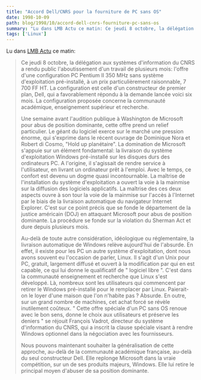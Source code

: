 ```yaml
---
title: "Accord Dell/CNRS pour la fourniture de PC sans OS"
date: 1998-10-09
path: blog/1998/10/accord-dell-cnrs-fourniture-pc-sans-os
summary: "Lu dans LMB Actu ce matin: Ce jeudi 8 octobre, la délégation aux systèmes d'information du CNRS a rendu public l'aboutissement d'un travail de plusieurs mois: l'offre d'une configuration PC Pentium II 350 MHz sans système d'exploitation pré-installé, à un prix particulièrement raisonnable, 7 700 FF HT."
tags: ['Linux']
---
```


<P>
Lu dans <A HREF="http://www.lmb.cnrs.fr/LMB.html">LMB Actu</A> ce matin:
</P>

<BLOCKQUOTE>
<P>
Ce jeudi 8 octobre, la délégation aux systèmes d'information du CNRS a
rendu public l'aboutissement d'un travail de plusieurs mois: l'offre d'une
configuration PC Pentium II 350 MHz sans système d'exploitation
pré-installé, à un prix particulièrement raisonnable, 7 700 FF HT. La
configuration est celle d'un constructeur de premier plan, Dell, qui a
favorablement répondu à la demande lancée voici six mois. La configuration
proposée concerne la communauté académique, enseignement supérieur et
recherche.
</P>

<P>
Une semaine avant l'audition publique à Washington de Microsoft pour
abus de position dominante, cette offre prend un relief particulier. Le
géant du logiciel exerce sur le marché une pression énorme, qui
s'exprime dans le récent ouvrage de Dominique Nora et Robert di Cosmo,
"Hold up planétaire".  La domination de Microsoft s'appuie sur un
élément fondamental: la livraison du système d'exploitation Windows
pré-installé sur les disques durs des  ordinateurs PC. A l'origine,
il s'agissait de rendre service à l'utilisateur, en livrant un
ordinateur prêt à l'emploi. Avec le temps, ce confort est devenu un
dogme quasi incontournable. La maîtrise de l'installation du système
d'exploitation  a ouvert la voie à la mainmise sur la diffusion des
logiciels applicatifs. La maîtrise des ces deux aspects ouvre à son
tour la voie de la mainmise sur l'accès à l'Internet par le biais de
la livraison automatique du navigateur Internet Explorer.  C'est sur ce
point précis que se fonde le département de la justice américain (DOJ)
en attaquant Microsoft pour abus de position dominante. La procédure se
fonde sur la violation du Sherman Act et dure depuis plusieurs mois.
</P>

<P>
Au-delà de toute autre considération, idéologique ou réglementaire, la
livraison automatique de Windows relève aujourd'hui de l'absurde. En effet,
il existe pour les PC un autre système d'exploitation, dont nous avons
souvent eu l'occasion de parler, Linux. Il s'agit d'un Unix pour PC,
gratuit, largement diffusé et ouvert à la modification par qui en est
capable, ce qui lui donne le qualificatif de " logiciel libre ". C'est dans
la communauté enseignement et recherche que Linux s'est développé. Là,
nombreux sont les utilisateurs qui commencent par retirer le Windows
pré-installé pour le remplacer par Linux. Paierait-on le loyer d'une maison
que l'on n'habite pas ? Absurde. En outre, sur un grand nombre de machines,
cet achat forcé se révèle inutilement coûteux. " Cette offre spéciale d'un
PC sans OS renoue avec le bon sens, donne le choix aux utilisateurs et
préserve les deniers " se réjouit François Vadrot, directeur du système
d'information du CNRS, qui a inscrit la clause spéciale visant à rendre
Windows optionnel dans la négociation avec les fournisseurs.
</P>

<P>
Nous pouvons maintenant souhaiter la généralisation de cette approche,
au-delà de la communauté académique française, au-delà du seul constructeur
Dell. Elle replonge Microsoft dans la vraie compétition, sur un de ses
produits majeurs, Windows. Elle lui retire le principal moyen d'abuser de
sa position dominante.
</P>

</BLOCKQUOTE>


